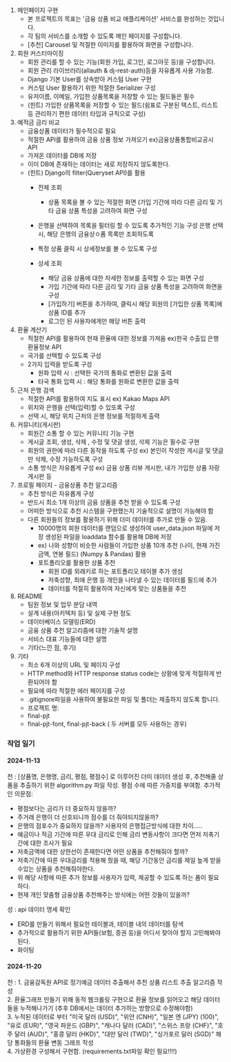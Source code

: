 1. 메인페이지 구현
   - 본 프로젝트의 목표는 '금융 상품 비교 애플리케이션' 서비스를 완성하는 것입니다.
   - 각 팀의 서비스를 소개할 수 있도록 메인 페이지를 구성합니다.
   - [추천] Carousel 및 적절한 이미지를 활용하여 화면을 구성합니다.
2. 회원 커스터마이징
   - 회원 관리를 할 수 있는 기능(회원 가입, 로그인, 로그아웃 등)을 구성합니다.
   - 회원 관리 라이브러리(allauth & dj-rest-auth)등을 자유롭게 사용 가능함.
   - Django 기본 User를 상속받아 커스텀 User 구현
   - 커스텀 User 활용하기 위한 적절한 Serializer 구성
   - 유저이름, 이메일, 가입한 상품목록을 저장할 수 있는 필드들은 필수
   - (힌트) 가입한 상품목록을 저장할 수 있는 필드(쉼표로 구분된 텍스트, 리스트 등 관리하기 편한 데이터 타입과 규칙으로 구성)
3. 예적금 금리 비교
   - 금융상품 데이터가 필수적으로 필요
   - 적절한 API를 활용하여 금융 상품 정보 가져오기 ex)금융상품통합비교공시 API
   - 가져온 데이터를 DB에 저장
   - 이미 DB에 존재하는 데이터는 새로 저장하지 않도록한다.
   - (힌트) Django의 filter(Queryset API)를 활용
     - 전체 조회
       - 상품 목록을 볼 수 있는 적절한 화면 (가입 기간에 따라 다른 금리 및 기타 금융 상품 특성을 고려하여 화면 구성
     - 은행을 선택하여 목록을 필터링 할 수 있도록 추가적인 기능 구성 은행 선택 시, 해당 은행의 금융상ㅇ품 목록만 조회하도록
     - 특정 상품 클릭 시 상세정보를 볼 수 있도록 구성
    
     - 상세 조회
       - 해당 금융 상품에 대한 자세한 정보를 출력할 수 있는 화면 구성
       - 가입 기간에 따라 다른 금리 및 기타 금융 상품 특성을 고려하여 화면을 구성
       - [가입하기] 버튼을 추가하여, 클릭시 해당 회원의 [가입한 상품 목록]에 상품 ID를 추가
       - 로그인 된 사용자에게만 해당 버튼 출력
4. 환율 계산기
   - 적절한 API를 활용하여 현재 환율에 대한 정보를 가져옴 ex)한국 수출입 은행 환율정보 API
   - 국가를 선택할 수 있도록 구성
   - 2가지 입력을 받도록 구성
     - 원화 입력 시 : 선택한 국가의 통화로 변환된 값을 출력
     - 타국 통화 입력 시 : 해당 통화를 원화로 변환한 값을 출력 
5. 근처 은행 검색
   - 적절한 API를 활용하여 지도 표시 ex) Kakao Maps API
   - 위치와 은행을 선택(입력)할 수 있또록 구성
   - 선택 시, 해당 위치 근처의 은행 정보를 적절하게 출력
6. 커뮤니티(게시판)
    - 회원간 소통 할 수 있는 커뮤니티 기능 구현
    - 게시글 조회, 생성, 삭제 , 수정 및 댓글 생성, 삭제 기능은 필수로 구현
    - 회원의 권한에 따라 다른 동작을 하도록 구성 ex) 본인이 작성한 게시글 및 댓글만 삭제, 수정 가능하도록 구성
    - 소통 방식은 자유롭게 구성 ex) 금융 상품 리뷰 게시판, 내가 가입한 상품 자랑 게시판 등
7. 프로필 페이지 - 금융상품 추천 알고리즘
    - 추천 방식은 자유롭게 구성
    - 반드시 최소 1개 이상의 금융 상품을 추천 받을 수 있도록 구성
    - 어떠한 방식으로 추천 시스템을 구현했는지 기술적으로 설명이 가능해야 함
    - 다른 회원들의 정보를 활용하기 위해 더미 데이터를 추가로 만들 수 있음.
      - 10000명의 회원 데이터를 랜덤으로 생성하여 user_data.json 파일에 저장 생성된 파일을 loaddata 함수를 활용해 DB에 저장
      - ex) 나와 성향이 비슷한 사람들이 가입한 상품 10개 추천 (나이, 현재 가진 금액, 연봉 필드) (Numpy & Pandas) 활용
      - 포트폴리오를 활용한 상품 추천
        - 회원 ID를 외래키로 하는 포트폴리오 테이블 추가 생성
        - 저축성향, 최애 은행 등 개인을 나타낼 수 있는 데이터를 필드에 추가
        - 데이터를 적절히 활용하여 자신에게 맞는 상품들을 추천 
8. README
    - 팀원 정보 및 업무 분담 내역
    - 설계 내용(아키텍처 등) 및 실제 구현 정도
    - 데이터베이스 모델링(ERD)
    - 금융 상품 추천 알고리즘에 대한 기술적 설명
    - 서비스 대표 기능들에 대한 설명
    - 기타(느낀 점, 후기)
9. 기타
    - 최소 6개 이상의 URL 및 페이지 구성
    - HTTP method와 HTTP response status code는 상황에 맞게 적절하게 반환되어야 함
    - 필요에 따라 적절한 에러 페이지를 구성
    - .gitignore파일을 사용하여 불필요한 파일 및 폴더는 제출하지 않도록 합니다.
    - 프로젝트 명:
    -  final-pjt
    -  final-pjt-font, final-pjt-back ( 두 서버를 모두 사용하는 경우)


### 작업 일기
#### 2024-11-13
천 : [상품명, 은행명, 금리, 평점, 평점수] 로 이루어진 더미 데이터 생성 후, 추천해줄 상품을 추출하기 위한 algorithm.py 파일 작성. 평점 수에 따른 가중치를 부여함. 
추가적인 의문점: 
- 평점보다는 금리가 더 중요하지 않을까?
- 주거래 은행이 더 선호되니까 점수를 더 줘야되지않을까?
- 은행의 점포수가 중요하지 않을까? 사용자의 은행접근방식에 대한 차이.....
- 예금이나 적금 기간에 따른 우대 금리로 인해 금리 변동사항이 크다면 먼저 저축기간에 대한 조사가 필요
- 저축금액에 대한 상한선이 존재한다면 어떤 상품을 추천해줘야 할까?
- 저축기간에 따른 우대금리를 적용해 줬을 때, 해당 기간동안 금리를 제일 높게 받을 수있는 상품을 추천해줘야한다.
- 위 해당 사항에 따른 추가 정보를 사용자가 입력, 제공할 수 있도록 하는 폼이 필요하다.
- 현재 개인 맞춤형 금융상품 추천해주는 방식에는 어떤 것들이 있을까?

성 : api 데이터 명세 확인
- ERD를 만들기 위해서 필요한 테이블과, 테이블 내의 데이터를 탐색
- 추가적으로 활용하기 위한 API들(보험, 증권 등)을 어디서 찾아야 할지 고민해봐야된다.
- 화이팅

#### 2024-11-20
천 : 1. 금융감독원 API로 정기예금 데이터 추출해서 추천 상품 리스트 추출 알고리즘 작성  
      2. 환율그래프 만들기 위해 동적 웹크롤링 구현으로 환율 정보를 읽어오고 해당 데이터들을 누적해나가기 (추후 DB에서는 데이터 추가하는 방향으로 수정해야함)  
      3. 누적된 데이터로 부터 "미국 달러 (USD)", "위안 (CNH)", "일본 엔 (JPY) (100)", "유로 (EUR)", "영국 파운드 (GBP)", "캐나다 달러 (CAD)", "스위스 프랑 (CHF)", "호주 달러 (AUD)", "홍콩 달러 (HKD)", "대만 달러 (TWD)", "싱가포르 달러 (SGD)" 해당 통화들의 환율 변동 그래프 작성  
      4. 가상환경 구성해서 구현함. (requirements.txt파일 확인 필요!!!!)  
